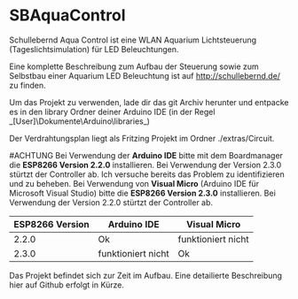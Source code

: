 # SBAquaControl
Schullebernd Aqua Control ist eine WLAN Aquarium Lichtsteuerung (Tageslichtsimulation) für LED Beleuchtungen.

Eine komplette Beschreibung zum Aufbau der Steuerung sowie zum Selbstbau einer Aquarium LED Beleuchtung ist auf http://schullebernd.de/ zu finden.

Um das Projekt zu verwenden, lade dir das git Archiv herunter und entpacke es in den library Ordner deiner Arduino IDE (in der Regel _\[User]\Dokumente\Arduino\libraries\_)

Der Verdrahtungsplan liegt als Fritzing Projekt im Ordner ./extras/Circuit.

#ACHTUNG
Bei Verwendung der **Arduino IDE** bitte mit dem Boardmanager die **ESP8266 Version 2.2.0** installieren. Bei Verwendung der Version 2.3.0 stürtzt der Controller ab. Ich versuche bereits das Problem zu identifizieren und zu beheben.
Bei Verwendung von **Visual Micro** (Arduino IDE für Microsoft Visual Studio) bitte die **ESP8266 Version 2.3.0** installieren. Bei Verwendung der Version 2.2.0 stürtzt der Controller ab.

ESP8266 Version | Arduino IDE | Visual Micro
----------------|-------------|-------------
2.2.0 | Ok | funktioniert nicht
2.3.0 | funktioniert nicht | Ok

Das Projekt befindet sich zur Zeit im Aufbau. Eine detailierte Beschreibung hier auf Github erfolgt in Kürze.
